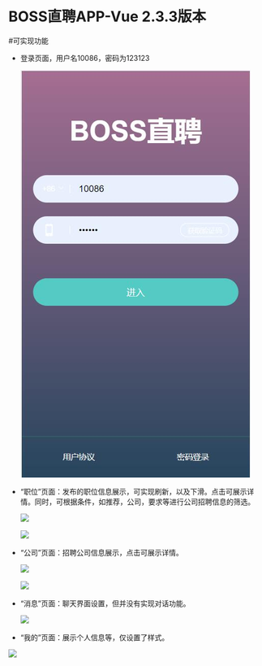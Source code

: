 # BOSS直聘APP-Vue 2.3.3版本
#可实现功能

+ 登录页面，用户名10086，密码为123123

  ![](images\blogin.jpg)

+ “职位”页面：发布的职位信息展示，可实现刷新，以及下滑。点击可展示详情。同时，可根据条件，如推荐，公司，要求等进行公司招聘信息的筛选。

  ![](C:\Users\婷婷\Desktop\newBoss\Boss\images\bJob.jpg)

  ![](C:\Users\婷婷\Desktop\newBoss\Boss\images\bshouye.jpg)

+ “公司”页面：招聘公司信息展示，点击可展示详情。

  ![](C:\Users\婷婷\Desktop\newBoss\Boss\images\bCompany.jpg)

  ![](C:\Users\婷婷\Desktop\newBoss\Boss\images\binfo2.jpg)

+ “消息”页面：聊天界面设置，但并没有实现对话功能。

  ![](C:\Users\婷婷\Desktop\newBoss\Boss\images\bNews.jpg)

+ “我的”页面：展示个人信息等，仅设置了样式。

![](C:\Users\婷婷\Desktop\newBoss\Boss\images\bmy.jpg)
